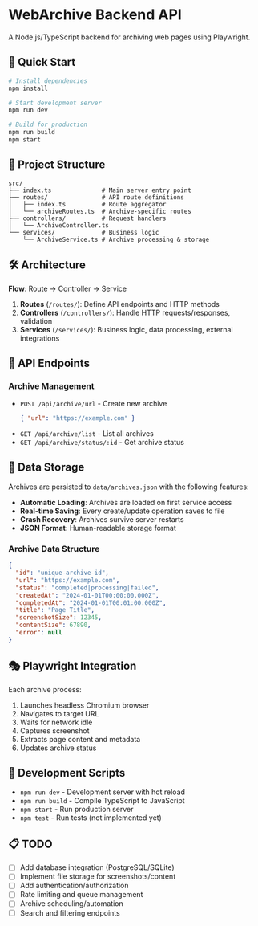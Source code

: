 # WebArchive Backend API

A Node.js/TypeScript backend for archiving web pages using Playwright.

## 🚀 Quick Start

```bash
# Install dependencies
npm install

# Start development server
npm run dev

# Build for production
npm run build
npm start
```

## 📁 Project Structure

```
src/
├── index.ts              # Main server entry point
├── routes/               # API route definitions
│   ├── index.ts          # Route aggregator
│   └── archiveRoutes.ts  # Archive-specific routes
├── controllers/          # Request handlers
│   └── ArchiveController.ts
└── services/             # Business logic
    └── ArchiveService.ts # Archive processing & storage
```

## 🛠 Architecture

**Flow**: Route → Controller → Service

1. **Routes** (`/routes/`): Define API endpoints and HTTP methods
2. **Controllers** (`/controllers/`): Handle HTTP requests/responses, validation
3. **Services** (`/services/`): Business logic, data processing, external integrations

## 📡 API Endpoints

### Archive Management
- `POST /api/archive/url` - Create new archive
  ```json
  { "url": "https://example.com" }
  ```
- `GET /api/archive/list` - List all archives
- `GET /api/archive/status/:id` - Get archive status

## 💾 Data Storage

Archives are persisted to `data/archives.json` with the following features:

- **Automatic Loading**: Archives are loaded on first service access
- **Real-time Saving**: Every create/update operation saves to file
- **Crash Recovery**: Archives survive server restarts
- **JSON Format**: Human-readable storage format

### Archive Data Structure
```json
{
  "id": "unique-archive-id",
  "url": "https://example.com",
  "status": "completed|processing|failed",
  "createdAt": "2024-01-01T00:00:00.000Z",
  "completedAt": "2024-01-01T00:01:00.000Z",
  "title": "Page Title",
  "screenshotSize": 12345,
  "contentSize": 67890,
  "error": null
}
```

## 🎭 Playwright Integration

Each archive process:
1. Launches headless Chromium browser
2. Navigates to target URL
3. Waits for network idle
4. Captures screenshot
5. Extracts page content and metadata
6. Updates archive status

## 🔧 Development Scripts

- `npm run dev` - Development server with hot reload
- `npm run build` - Compile TypeScript to JavaScript
- `npm start` - Run production server
- `npm test` - Run tests (not implemented yet)

## 📋 TODO

- [ ] Add database integration (PostgreSQL/SQLite)
- [ ] Implement file storage for screenshots/content
- [ ] Add authentication/authorization
- [ ] Rate limiting and queue management
- [ ] Archive scheduling/automation
- [ ] Search and filtering endpoints